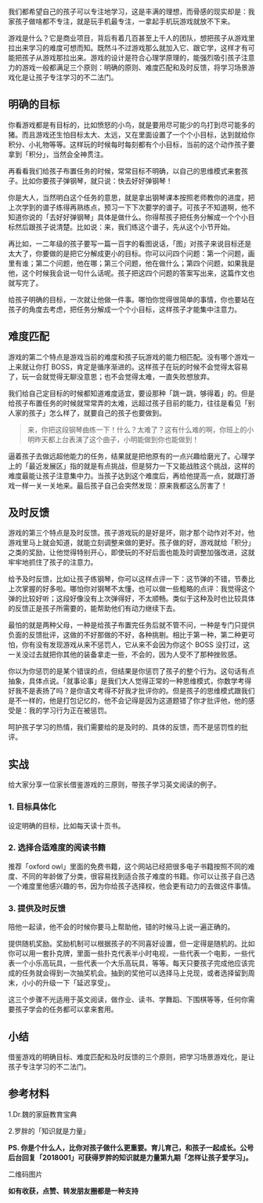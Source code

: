 我们都希望自己的孩子可以专注地学习，这是丰满的理想，而骨感的现实却是：我家孩子做啥都不专注，就是玩手机最专注，一拿起手机玩游戏就放不下来。

游戏是什么？它是商业项目，背后有着几百甚至上千人的团队，想把孩子从游戏里拉出来学习的难度可想而知。既然斗不过游戏那么就加入它、跟它学，这样才有可能把孩子从游戏那拉出来。游戏的设计是符合心理学原理的，能强烈吸引孩子注意力的游戏一般都满足三个原则：明确的原则、难度匹配和及时反馈，将学习场景游戏化是让孩子专注学习的不二法门。

## 明确的目标

你看游戏都是有目标的，比如愤怒的小鸟，就是要用尽可能少的鸟打到尽可能多的猪。而且游戏还生怕目标太大、太远，又在里面设置了一个个小目标，达到就给你积分、小礼物等等。这样玩的时候每时每刻都有个小目标，当前的这个动作孩子要拿到「积分」，当然会全神贯注。

再看看我们给孩子布置任务的时候，常常目标不明确，以自己的思维模式来套孩子。比如你要孩子弹钢琴，就只说：快去好好弹钢琴！

你是大人，当然明白这个任务的意思，就是拿出钢琴课本按照老师教你的进度，把上次学到的谱子练得再熟练点，预习一下下次要学的谱子。可孩子不知道啊，他不知道你说的「去好好弹钢琴」具体是做什么。你得帮孩子把任务分解成一个个小目标然后跟孩子说清楚。比如说：来，我们练这个谱子，先从这个小节开始。

再比如，一二年级的孩子要写一篇一百字的看图说话，「图」对孩子来说目标还是太大了，你要做的是把它分解成更小的目标。你可以问四个问题：第一个问题，画里有谁；第二个问题，他在哪；第三个问题，他在做什么；第四个问题，如果我是他，这个时候我会说一句什么话呢。孩子把这四个问题的答案写出来，这篇作文也就写完了。

给孩子明确的目标，一次就让他做一件事。哪怕你觉得很简单的事情，你也要站在孩子的角度去考虑，把任务分解成一个个小目标，这样孩子才能集中注意力。

## 难度匹配

游戏的第二个特点是游戏当前的难度和孩子玩游戏的能力相匹配。没有哪个游戏一上来就让你打 BOSS，肯定是循序渐进的。这样孩子在玩的时候不会觉得太容易了，玩一会就觉得无聊没意思；也不会觉得太难，一直失败想放弃。

我们给自己定目标的时候都知道难度适宜，要设那种「跳一跳，够得着」的。但是给孩子布置任务的时候就常常弄的太难，远超过孩子目前的能力，往往是看见「别人家的孩子」怎么样了，就要自己的孩子也要做到。

> 来，你把这段钢琴曲练一下！什么？太难了？这有什么难的啊，你班上的小明昨天都上台表演了这个曲子，小明能做到你也能做到！

逼着孩子去做远超他能力的任务，结果就是把他原有的一点兴趣给磨光了。心理学上的「最近发展区」指的就是有点挑战，但是努力一下又能战胜这个挑战，这样的难度最能让孩子注意集中力。当孩子达到这个难度后，再给他提高一点，就跟打游戏一样一关一关地来。最后孩子自己会突然发现：原来我都这么厉害了！

## 及时反馈

游戏的第三个特点是及时反馈。孩子游戏玩的是好是坏，刚才那个动作对不对，他游戏里马上就会知道，就能立刻调整来做的更好。孩子做的好，游戏就给「积分」之类的奖励，让他觉得特别开心，即使玩的不好后面也能及时调整加强改进，这就牢牢地抓住了孩子的注意力。

给予及时反馈，比如让孩子练钢琴，你可以这样点评一下：这节弹的不错，节奏比上次掌握的好多啦。哪怕你对钢琴不太懂，也可以做一些粗略的点评：我觉得这个弹的比较好听；这段好像没有上次弹得好，不太顺畅。类似于这种及时也比较具体的反馈正是孩子所需要的，能帮助他们有动力继续下去。

最怕的就是两种父母，一种是给孩子布置完任务后就不管不问，一种是专门只提供负面的反馈批评，这做的不好那做的不好，各种挑剔。相比于第一种，第二种更可怕，你有没有发现游戏从来不惩罚人，它从来不会因为你这个 BOSS 没打过，这一关没过去就把你其他的装备拿走一些，不会的，因为人受不了那种挫败感。

你以为你惩罚的是某个错误的点，但结果是你惩罚了孩子的整个行为。这句话有点抽象，具体点说。「就事论事」是我们大人觉得正常的一种思维模式，你数学考得好我不是表扬了吗？是你语文考得不好我才批评你的。但是孩子的思维模式跟我们是不一样的，他是打包记忆的，他不会记得是因为这道题错了你才批评他，他的感受是：我的学习行为正在被惩罚。

呵护孩子学习的热情，我们需要给的是及时的、具体的反馈，而不是惩罚性的批评。

## 实战
给大家分享一位家长借鉴游戏的三原则，带孩子学习英文阅读的例子。

### 1. 目标具体化
设定明确的目标，比如每天读十页书。

### 2. 选择合适难度的阅读书籍
推荐「oxford owl」里面的免费书籍，这个网站已经把很多电子书籍按照不同的难度、不同的年龄做了分类，很容易找到适合孩子难度的书籍。你可以让孩子自己选一个难度里他感兴趣的书，因为你给孩子选择权，他会更有动力的去做这件事情。

### 3. 提供及时反馈
陪他一起读，他不会的时候你要马上帮助他，错的时候马上说一遍正确的。

提供随机奖励。奖励机制可以根据孩子的不同喜好设置，但一定得是随机的。比如你可以用一套扑克牌，里面一些扑克代表半小时电视，一些代表一个电影，一些代表一个小乐高玩具，一些代表一个大乐高玩具，等等。每天只要孩子完成他应该完成的任务就会得到一次抽奖机会。抽到的奖他可以选择马上兑现，或者选择留到周末，小小的升级一下「延迟享受」。

这三个步骤不光适用于英文阅读，做作业、读书、学舞蹈、下围棋等等，任何你需要孩子学会的任务都可以拿来套用。

## 小结
借鉴游戏的明确目标、难度匹配和及时反馈的三个原则，把学习场景游戏化，是让孩子专注学习的不二法门。

## 参考材料
1.Dr.魏的家庭教育宝典

2.罗胖的「知识就是力量」

**PS. 你是个什么人，比你对孩子做什么更重要。育儿育己，和孩子一起成长。公号后台回复「2018001」可获得罗胖的知识就是力量第九期「怎样让孩子爱学习」。**

二维码图片

**如有收获，点赞、转发朋友圈都是一种支持**


